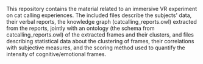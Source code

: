 This repository contains the material related to an immersive VR experiment on cat calling experiences.
The included files describe the subjects' data, their verbal reports, the knowledge graph (catcalling_reports.owl) extracted from the reports, 
jointly with an ontology (the schema from catcalling_reports.owl) of the extracted frames and their clusters, and files describing statistical data about the 
clustering of frames, their correlations with subjective measures, and the scoring method used to quantify
the intensity of cognitive/emotional frames.
